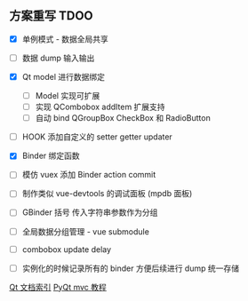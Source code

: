 ## 方案重写 TDOO

- [x] 单例模式 - 数据全局共享
- [ ] 数据 dump 输入输出
- [x] Qt model 进行数据绑定
    - [ ] Model 实现可扩展
    - [ ] 实现 QCombobox addItem 扩展支持
    - [ ] 自动 bind QGroupBox CheckBox 和 RadioButton
- [ ] HOOK 添加自定义的 setter getter updater
- [x] Binder 绑定函数
- [ ] 模仿 vuex 添加 Binder action commit
- [ ] 制作类似 vue-devtools 的调试面板 (mpdb 面板)
- [ ] GBinder 括号 传入字符串参数作为分组
- [ ] 全局数据分组管理 - vue submodule

- [ ] combobox update delay
- [ ] 实例化的时候记录所有的 binder 方便后续进行 dump 统一存储


[Qt 文档索引](https://github.com/FXTD-ODYSSEY/MayaScript/blob/master/_QtDemo/_QtDoc/overviews.md)
[PyQt mvc 教程](https://www.youtube.com/watch?v=2sRoLN337cs&list=PL8B63F2091D787896&index=2)

